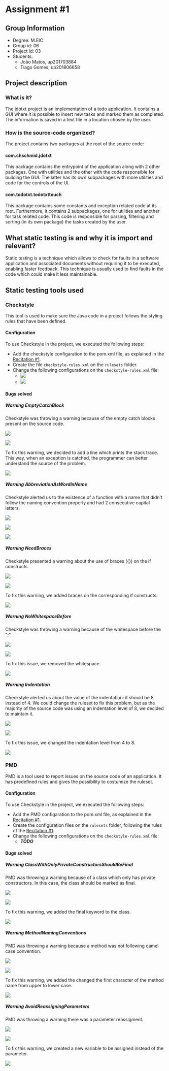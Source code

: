 # Assignment #1

## Group Information

- Degree: M.EIC
- Group id: 06
- Project id: 03
- Students:
  - João Matos, up201703884
  - Tiago Gomes, up201806658

## Project description

### What is it?

The jdotxt project is an implementation of a todo application. It contains a GUI where it is possible to insert new tasks and marked them as completed. The information is saved in a text file in a location chosen by the user.

### How is the source-code organized?

The project contains two packages at the root of the source code:

#### com.chschmid.jdotxt

This package contains the entrypoint of the application along with 2 other packages. One with utilities and the other with the code responsible for building the GUI. The latter has its own subpackages with more utilities and code for the controls of the UI.

#### com.todotxt.todotxttouch

This package contains some constants and exception related code at its root. Furthermore, it contains 2 subpackages, one for utilities and another for task related code. This code is responsible for parsing, filtering and sorting (in its own package) the tasks created by the user.


## What static testing is and why it is import and relevant?

Static testing is a technique which allows to check for faults in a software application and associated documents without requiring it to be executed, enabling faster feedback. This technique is usually used to find faults in the code which could make it less maintainable.

## Static testing tools used

### Checkstyle

This tool is used to make sure the Java code in a project follows the styling rules that have been defined.


#### Configuration

To use Checkstyle in the project, we executed the following steps:
- Add the checkstyle configaration to the pom.xml file, as explained in the [Recitation #1](https://paginas.fe.up.pt/~jcmc/tvvs/2022-2023/recitations/recitation-1.html).
- Create the file `checkstyle-rules.xml` on the `rulesets` folder.
- Change the following configurations on the `checkstyle-rules.xml` file:
  - ![](https://i.imgur.com/AM4VHRr.png)
  - ![](https://i.imgur.com/QIROY95.png)


#### Bugs solved

##### Warning *EmptyCatchBlock*

Checkstyle was throwing a warning because of the empty catch blocks present on the source code.

![](https://i.imgur.com/v47j7s3.png)

![](https://i.imgur.com/PTUAblp.png)

To fix this warning, we decided to add a line which prints the stack trace. This way, when an exception is catched, the programmer can better understand the source of the problem.

![](https://i.imgur.com/tGPmx5l.png)

##### Warning *AbbreviationAsWordInName*

Checkstyle alerted us to the existence of a function with a name that didn't follow the naming convention properly and had 2 consecutive capital letters.

![](https://i.imgur.com/FrtfVOh.png)

![](https://i.imgur.com/ZDXBTPN.png)

![](https://i.imgur.com/CO1ditp.png)

##### Warning *NeedBraces*

Checkstyle presented a warning about the use of braces ({}) on the if constructs.

![](https://i.imgur.com/MYlvj0y.png)

![](https://i.imgur.com/yElAhHi.png)

To fix this warning, we added braces on the corresponding if constructs.

![](https://i.imgur.com/nYECKe9.png)

##### Warning *NoWhitespaceBefore*

Checkstyle was throwing a warning because of the whitespace before the ";".

![](https://i.imgur.com/e4IDa3s.png)

![](https://i.imgur.com/NqiLcjE.png)

To fix this issue, we removed the whitespace.

![](https://i.imgur.com/itNjsO6.png)

##### Warning *Indentation*

Checkstyle alerted us about the value of the indentation: it should be 8 instead of 4. We could change the ruleset to fix this problem, but as the majority of the source code was using an indentation level of 8, we decided to maintain it.

![](https://i.imgur.com/dA22kOB.png)

![](https://i.imgur.com/WysAuUt.png)

To fix this issue, we changed the indentation level from 4 to 8.

![](https://i.imgur.com/oszrh6e.png)



### PMD

PMD is a tool used to report issues on the source code of an application. It has predefined rules and gives the possibility to costumize the ruleset.

#### Configuration

To use Checkstyle in the project, we executed the following steps:
- Add the PMD configaration to the pom.xml file, as explained in the [Recitation #1](https://paginas.fe.up.pt/~jcmc/tvvs/2022-2023/recitations/recitation-1.html).
- Create the configuration files on the `rulesets` folder, following the rules of the [Recitation #1](https://paginas.fe.up.pt/~jcmc/tvvs/2022-2023/recitations/recitation-1.html).
- Change the following configurations on the `checkstyle-rules.xml` file:
  - ***TODO***

#### Bugs solved

##### Warning *ClassWithOnlyPrivateConstructorsShouldBeFinal*

PMD was throwing a warning because of a class which only has private constructors. In this case, the class should be marked as final.

![](https://i.imgur.com/4rSzYvf.png)

![](https://i.imgur.com/DUR92Ah.png)

To fix this warning, we added the final keyword to the class.

![](https://i.imgur.com/KH9MlUC.png)

##### Warning *MethodNamingConventions*

PMD was throwing a warning because a method was not following camel case convention.

![](https://i.imgur.com/LoRjGAW.png)

![](https://i.imgur.com/TyYB16z.png)

To fix this warning, we added the changed the first character of the method name from upper to lower case.

![](https://i.imgur.com/l4joN1U.png)

##### Warning *AvoidReassigningParameters*

PMD was throwing a warning there was a parameter reassigment.

![](https://i.imgur.com/IHpWCHr.png)

![](https://i.imgur.com/iABuVJj.png)

To fix this warning, we created a new variable to be assigned instead of the parameter.

![](https://i.imgur.com/ERgJr93.png)


